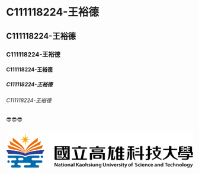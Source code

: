 # C111118224-王裕德
## C111118224-王裕德
### C111118224-王裕德
#### C111118224-王裕德
##### C111118224-王裕德
###### C111118224-王裕德

##
😎😎😎
##
![NKUST](nkust.png "NKUST")

